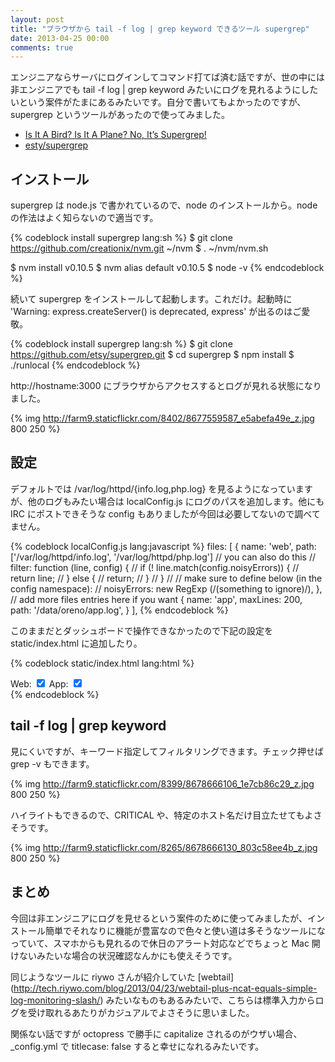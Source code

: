 ```yaml
---
layout: post
title: "ブラウザから tail -f log | grep keyword できるツール supergrep"
date: 2013-04-25 00:00
comments: true
---
```


エンジニアならサーバにログインしてコマンド打てば済む話ですが、世の中には非エンジニアでも tail -f log | grep keyword みたいにログを見れるようにしたいという案件がたまにあるみたいです。自分で書いてもよかったのですが、supergrep というツールがあったので使ってみました。

- [Is It A Bird? Is It A Plane? No, It’s Supergrep!](http://codeascraft.etsy.com/2012/06/28/is-it-a-bird-is-it-a-plane-no-its-supergrep/)
- [esty/supergrep](https://github.com/etsy/supergrep)

## インストール

supergrep は node.js で書かれているので、node のインストールから。node の作法はよく知らないので適当です。

{% codeblock install supergrep lang:sh %}
$ git clone https://github.com/creationix/nvm.git ~/nvm
$ . ~/nvm/nvm.sh

$ nvm install v0.10.5
$ nvm alias default v0.10.5
$ node -v
{% endcodeblock %}

続いて supergrep をインストールして起動します。これだけ。起動時に 'Warning: express.createServer() is deprecated, express' が出るのはご愛敬。

{% codeblock install supergrep lang:sh %}
$ git clone https://github.com/etsy/supergrep.git
$ cd supergrep
$ npm install
$ ./runlocal
{% endcodeblock %}

http://hostname:3000 にブラウザからアクセスするとログが見れる状態になりました。

{% img http://farm9.staticflickr.com/8402/8677559587_e5abefa49e_z.jpg 800 250 %}

## 設定

デフォルトでは /var/log/httpd/{info.log,php.log} を見るようになっていますが、他のログもみたい場合は localConfig.js にログのパスを追加します。他にも IRC にポストできそうな config もありましたが今回は必要してないので調べてません。

{% codeblock localConfig.js lang:javascript %}
    files: [
        {
            name: 'web',
            path: ['/var/log/httpd/info.log', '/var/log/httpd/php.log']
            // you can also do this
            //            filter: function (line, config) {
            //                if (! line.match(config.noisyErrors)) {
            //                    return line;
            //                } else {
            //                    return;
            //               }
            //            }
            //
            //  make sure to define below (in the config namespace):
            //    noisyErrors: new RegExp (/(something to ignore)/),
        },
        // add more files entries here if you want
        {
            name: 'app',
            maxLines: 200,
            path: '/data/oreno/app.log',
        }
    ],
{% endcodeblock %}

このままだとダッシュボードで操作できなかったので下記の設定を static/index.html に追加したり。

{% codeblock static/index.html lang:html %}
<div id="logsource-options" class="display-option-group">
    <label class="display-option" for="log-web">Web: <input id="log-web" class="log-option" type="checkbox" data-log="web" tabindex="120" checked></label>
    <label class="display-option" for="log-app">App: <input id="log-app" class="log-option" type="checkbox" data-log="app" tabindex="120" checked></label>
</div>
{% endcodeblock %}

## tail -f log | grep keyword

見にくいですが、キーワード指定してフィルタリングできます。チェック押せば grep -v もできます。

{% img http://farm9.staticflickr.com/8399/8678666106_1e7cb86c29_z.jpg 800 250 %}

ハイライトもできるので、CRITICAL や、特定のホスト名だけ目立たせてもよさそうです。

{% img http://farm9.staticflickr.com/8265/8678666130_803c58ee4b_z.jpg 800 250 %}

## まとめ

今回は非エンジニアにログを見せるという案件のために使ってみましたが、インストール簡単でそれなりに機能が豊富なので色々と使い道は多そうなツールになっていて、スマホからも見れるので休日のアラート対応などでちょっと Mac 開けないみたいな場合の状況確認なんかにも使えそうです。

同じようなツールに riywo さんが紹介していた [webtail] (http://tech.riywo.com/blog/2013/04/23/webtail-plus-ncat-equals-simple-log-monitoring-slash/) みたいなものもあるみたいで、こちらは標準入力からログを受け取れるあたりがカジュアルでよさそうに思いました。

関係ない話ですが octopress で勝手に capitalize されるのがウザい場合、_config.yml で titlecase: false すると幸せになれるみたいです。
